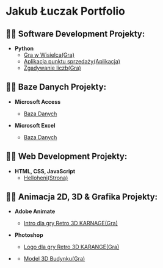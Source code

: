 <h1>Jakub Łuczak Portfolio </h1>


<h2>👨‍💻 Software Development Projekty:</h2>

- <b>Python</b>
  - [Gra w Wisielca(Gra)](https://github.com/JakubLuczak05/Gra-w-Wisielca)
  - [Aplikacja punktu sprzedaży(Aplikacja)](https://github.com/JakubLuczak05/Punkt-Sprzeda-y/blob/main/README.md)
  - [Zgadywanie liczb(Gra)](https://github.com/JakubLuczak05/Zgadywanie-liczb)

<h2>👨‍💻 Baze Danych Projekty:</h2>

- <b>Microsoft Access</b>
  - [Baza Danych](https://github.com/JakubLuczak05/BazaDanychAccess)
 
- <b>Microsoft Excel</b>
  - [Baza Danych]()

<h2>👨‍💻 Web Development Projekty:</h2> 

- <b>HTML, CSS, JavaScript</b>
  - [Helloheni(Strona)](https://github.com/JakubLuczak05/Helloheni-Strona)
   
<h2>👨‍💻 Animacja 2D, 3D & Grafika Projekty:</h2>

- <b>Adobe Animate</b>
  - [Intro dla gry Retro 3D KARNAGE(Gra)]()

- <b>Photoshop</b>
  - [Logo dla gry Retro 3D KARANGE(Gra)](https://github.com/JakubLuczak05/Logo-dla-Gry-)
 
- <b></b>
  - [Model 3D Budynku(Gra)](https://github.com/JakubLuczak05/Logo-dla-Gry-)
  




<!--
**joshmadakor1/joshmadakor1** is a ✨ _special_ ✨ repository because its `README.md` (this file) appears on your GitHub profile.

Here are some ideas to get you started:

- 🔭 I’m currently working on ...
- 🌱 I’m currently learning ...
- 👯 I’m looking to collaborate on ...
- 🤔 I’m looking for help with ...
- 💬 Ask me about ...
- 📫 How to reach me: ...
- 😄 Pronouns: ...
- ⚡ Fun fact: ...
-->
